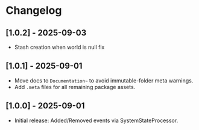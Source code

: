# Changelog

## [1.0.2] - 2025-09-03
- Stash creation when world is null fix 
 
## [1.0.1] - 2025-09-01
- Move docs to `Documentation~` to avoid immutable-folder meta warnings.
- Add `.meta` files for all remaining package assets.

## [1.0.0] - 2025-09-01
- Initial release: Added/Removed events via SystemStateProcessor.
